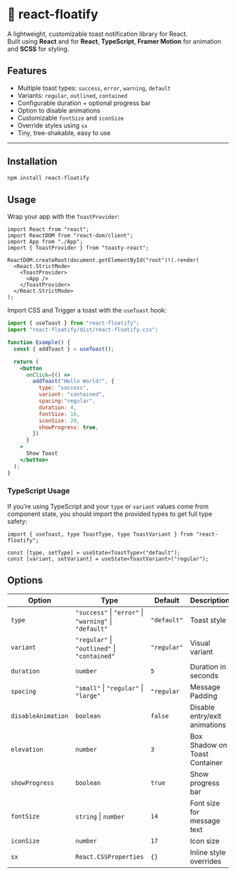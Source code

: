 # 🍞 react-floatify

A lightweight, customizable toast notification library for React.  
Built using **React** and for **React**, **TypeScript**, **Framer Motion** for animation and **SCSS** for styling.  

## Features

- Multiple toast types: `success`, `error`, `warning`, `default`  
- Variants: `regular`, `outlined`, `contained`  
- Configurable duration + optional progress bar  
- Option to disable animations  
- Customizable `fontSize` and `iconSize`  
- Override styles using `sx`
- Tiny, tree-shakable, easy to use  

---

## Installation

```bash
npm install react-floatify
```

## Usage

Wrap your app with the `ToastProvider`:

```tsx
import React from "react";
import ReactDOM from "react-dom/client";
import App from "./App";
import { ToastProvider } from "toasty-react";

ReactDOM.createRoot(document.getElementById("root")!).render(
  <React.StrictMode>
    <ToastProvider>
      <App />
    </ToastProvider>
  </React.StrictMode>
);
```
Import CSS and Trigger a toast with the `useToast` hook:

```jsx
import { useToast } from "react-floatify";
import "react-floatify/dist/react-floatify.css";

function Example() {
  const { addToast } = useToast();

  return (
    <button
      onClick={() =>
        addToast("Hello World!", {
          type: "success",
          variant: "contained",
          spacing:"regular",
          duration: 4,
          fontSize: 16,
          iconSize: 20,
          showProgress: true,
        })
      }
    >
      Show Toast
    </button>
  );
}
```

### TypeScript Usage

If you’re using TypeScript and your `type` or `variant` values come from component state, you should import the provided types to get full type safety:

```tsx
import { useToast, type ToastType, type ToastVariant } from "react-floatify";

const [type, setType] = useState<ToastType>("default");
const [variant, setVariant] = useState<ToastVariant>("regular");
```

## Options 

| Option             | Type                                          | Default    | Description                           |
|--------------------|-----------------------------------------------|------------|---------------------------------------|
| `type`             | `"success"` \| `"error"` \| `"warning"` \| `"default"` | `"default"` | Toast style                           |
| `variant`          | `"regular"` \| `"outlined"` \| `"contained"`  | `"regular"` | Visual variant                        |
| `duration`         | `number`                                     | `5`        | Duration in seconds                   |
| `spacing`         | `"small"` \| `"regular"` \| `"large"`         | `"regular`  | Message Padding                    |
| `disableAnimation` | `boolean`                                    | `false`    | Disable entry/exit animations         |
| `elevation` | `number`                                            | `3`         | Box Shadow on Toast Container        |
| `showProgress`     | `boolean`                                    | `true`     | Show progress bar                     |
| `fontSize`         | `string` \| `number`                         | `14`       | Font size for message text            |
| `iconSize`         | `number`                                     | `17`       | Icon size                             |
| `sx`               | `React.CSSProperties`                        | `{}`       | Inline style overrides                |
